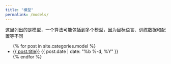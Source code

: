 ```yaml
---
title: "模型"
permalink: /models/
---
```


这里列出的是模型，一个算法可能包括到多个模型，因为目标语言、训练数据和配置等不同

<ul class="myposts">
{% for post in site.categories.model %}
    <li><a href="{{ site.baseurl }}{{ post.url }}">{{ post.title}}</a>
    <span class="postDate">{{ post.date | date: "%b %-d, %Y" }}</span>
    </li>
{% endfor %}
</ul>
